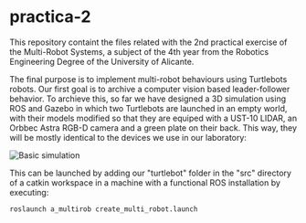 # practica-2
This repository containt the files related with the 2nd practical exercise of the Multi-Robot Systems, a subject of the 4th year from the Robotics Engineering Degree of the University of Alicante.

The final purpose is to implement multi-robot behaviours using Turtlebots robots. Our first goal is to archive a computer vision based leader-follower behavior. To archieve this, so far we have designed a 3D simulation using ROS and Gazebo in which two Turtlebots are launched in an empty world, with their models modified so that they are equiped with a UST-10 LIDAR, an Orbbec Astra RGB-D camera and a green plate on their back. This way, they will be mostly identical to the devices we use in our laboratory:

![Basic simulation](https://github.com/sistemas-multirobot-grupo-2/practica-2/blob/master/multimedia/plain_simulation.png "Basic simulation")

This can be launched by adding our "turtlebot" folder in the "src" directory of a catkin workspace in a machine with a functional ROS installation by executing:

```bash
roslaunch a_multirob create_multi_robot.launch
```
